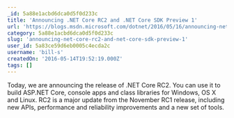 ```yaml
---
_id: 5a88e1acbd6dca0d5f0d233c
title: 'Announcing .NET Core RC2 and .NET Core SDK Preview 1'
url: 'https://blogs.msdn.microsoft.com/dotnet/2016/05/16/announcing-net-core-rc2/'
category: 5a88e1acbd6dca0d5f0d233c
slug: 'announcing-net-core-rc2-and-net-core-sdk-preview-1'
user_id: 5a83ce59d6eb0005c4ecda2c
username: 'bill-s'
createdOn: '2016-05-14T19:52:19.000Z'
tags: []
---
```


Today, we are announcing the release of .NET Core RC2. You can use it to build ASP.NET Core, console apps and class libraries for Windows, OS X and Linux. RC2 is a major update from the November RC1 release, including new APIs, performance and reliability improvements and a new set of tools.
